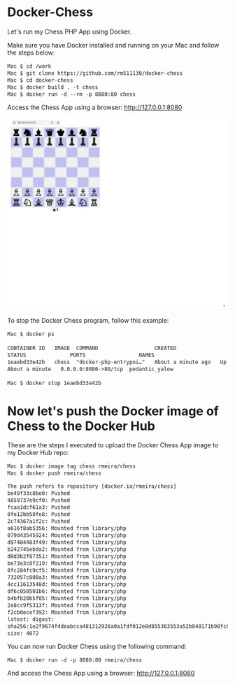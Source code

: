 # Docker-Chess

Let's run my Chess PHP App using Docker.

Make sure you have Docker installed and running on your Mac and follow the steps below:

```
Mac $ cd /work
Mac $ git clone https://github.com/rm511130/docker-chess
Mac $ cd docker-chess
Mac $ docker build . -t chess
Mac $ docker run -d --rm -p 8080:80 chess
```

Access the Chess App using a browser: http://127.0.0.1:8080

![](./chess.png)

To stop the Docker Chess program, follow this example:

```
Mac $ docker ps

CONTAINER ID   IMAGE  COMMAND                  CREATED              STATUS              PORTS                 NAMES
1eaebd33e42b   chess  "docker-php-entrypoi…"   About a minute ago   Up About a minute   0.0.0.0:8080->80/tcp  pedantic_yalow

Mac $ docker stop 1eaebd33e42b
```

# Now let's push the Docker image of Chess to the Docker Hub

These are the steps I executed to upload the Docker Chess App image to my Docker Hub repo:

```
Mac $ docker image tag chess rmeira/chess
Mac $ docker push rmeira/chess
```
```
The push refers to repository [docker.io/rmeira/chess]
be49f33c8be0: Pushed 
4859737e9cf0: Pushed 
fcaa1dcf61a3: Pushed 
0fe12bb58fe8: Pushed 
2c74367a1f2c: Pushed 
a616f8ab5356: Mounted from library/php 
079d43545924: Mounted from library/php 
d97484483f49: Mounted from library/php 
b242745ebda2: Mounted from library/php 
d0d3b2f87351: Mounted from library/php 
be73e3c8f219: Mounted from library/php 
0fc284fc9cf5: Mounted from library/php 
732057c800a3: Mounted from library/php 
4cc11613548d: Mounted from library/php 
df6c050501b6: Mounted from library/php 
b4bfb20b5f05: Mounted from library/php 
2e8cc9f5313f: Mounted from library/php 
f2cb0ecef392: Mounted from library/php 
latest: digest: sha256:1e2f9674f4deabcca481312926a0a1fdf012e8d855363553a52b048171b98fc6 size: 4072
```

You can now run Docker Chess using the following command:

```
Mac $ docker run -d -p 8080:80 rmeira/chess
```

And access the Chess App using a browser: http://127.0.0.1:8080






